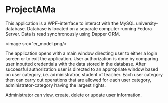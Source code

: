 # ProjectAMa
This application is a WPF-interface to interact with the MySQL university-database. Database is located on a separate computer running Fedora Server. Data is read synchronously using Dapper ORM. 

<image src="er_model.png/>

The application opens with a main window directing user to either a login screen or to exit the application. User authorization is done by comparing user inputted credentials with the data stored in the database. After successful authorization user is directed to an appropriate window based on user category, i.e. administratror, student of teacher. Each user category then can carry out operations that are allowed for each user category, administrator-category having the largest rights.

Administrator can view, create, delete or update user information.
